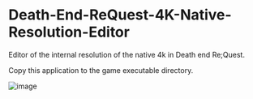 # Death-End-ReQuest-4K-Native-Resolution-Editor
Editor of the internal resolution of the native 4k in Death end Re;Quest.

Copy this application to the game executable directory.

![image](https://user-images.githubusercontent.com/17991404/109424710-814fb400-79c3-11eb-96d3-ea2578ed5af1.png)
